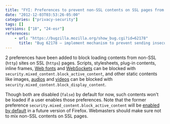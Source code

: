 ```yaml
---
title: "FYI: Preferences to prevent non-SSL contents on SSL pages from loading have been added"
date: "2012-12-03T03:53:26-05:00"
categories: ["privacy-security"]
tags: []
versions: ["18", "24-esr"]
references:
    - url: "https://bugzilla.mozilla.org/show_bug.cgi?id=62178"
      title: "Bug 62178 – implement mechanism to prevent sending insecure requests from a secure context"
---
```

2 preferences have been added to block loading contents from non-SSL (`http`) sites on SSL (`https`) pages. Scripts, stylesheets, plug-in contents, inline frames, [Web fonts](https://developer.mozilla.org/docs/Web/CSS/@font-face) and [WebSockets](https://developer.mozilla.org/docs/WebSockets) can be blocked with `security.mixed_content.block_active_content`, and other static contents like images, [audios](https://developer.mozilla.org/docs/Web/HTML/Element/audio) and [videos](https://developer.mozilla.org/docs/Web/HTML/Element/video) can be blocked with `security.mixed_content.block_display_content`.

Though both are disabled (`false`) by default for now, such contents won't be loaded if a user enables those preferences. Note that the former preference `security.mixed_content.block_active_content` will be [enabled by default](https://bugzilla.mozilla.org/show_bug.cgi?id=834836) in a future version of Firefox. Webmasters should make sure not to mix non-SSL contents on SSL pages.
